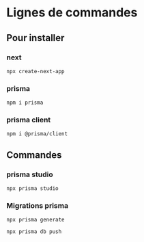 # Lignes de commandes

## Pour installer

### next
```
npx create-next-app
```

### prisma
```
npm i prisma
```
### prisma client
```
npm i @prisma/client
```
## Commandes

### prisma studio 
```
npx prisma studio
```

### Migrations prisma
```
npx prisma generate
```
```
npx prisma db push
```